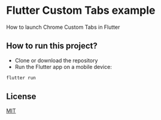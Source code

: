 # Flutter Custom Tabs example

How to launch Chrome Custom Tabs in Flutter

## How to run this project?

- Clone or download the repository
- Run the Flutter app on a mobile device:

```bash
flutter run
```

## License
[MIT](LICENSE)
